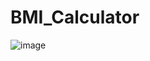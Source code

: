 # BMI_Calculator
![image](https://github.com/Rajshree-Nagane/BMI_Calculator/assets/151632485/ed88cefb-1754-4a09-a16c-c10dad683ee7)
